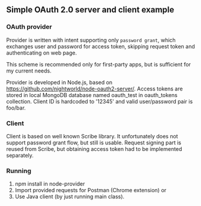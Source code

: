 ## Simple OAuth 2.0 server and client example

### OAuth provider

Provider is written with intent supporting only `password grant`, which exchanges user and password for access token,
skipping request token and authenticating on web page.

This scheme is recommended only for first-party apps, but is sufficient for my current needs.

Provider is developed in Node.js, based on https://github.com/nightworld/node-oauth2-server/. Access tokens are stored
in local MongoDB database named oauth_test in oauth_tokens collection. Client ID is hardcoded to '12345' and valid user/password 
pair is foo/bar.

### Client

Client is based on well known Scribe library. It unfortunately does not support password grant flow, but still is usable.
Request signing part is reused from Scribe, but obtaining access token had to be implemented separately.


### Running

1.	npm install in node-provider
2.  Import provided requests for Postman (Chrome extension) or
3.	Use Java client (by just running main class).

